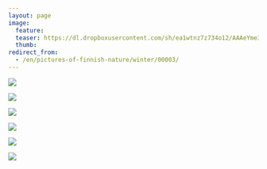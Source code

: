 ```yaml
---
layout: page
image:
  feature:
  teaser: https://dl.dropboxusercontent.com/sh/ea1wtnz7z734o12/AAAeYme32fSkxj7rAFGujsfKa/luontokuvat/talvi/IMG_0605-245px.jpg
  thumb:
redirect_from:
  - /en/pictures-of-finnish-nature/winter/00003/
---
```


[![](https://dl.dropboxusercontent.com/sh/ea1wtnz7z734o12/AABPUaRbnbTZ4JjtAI7sVt4ga/luontokuvat/talvi/IMG_0604-800px.jpg)](https://dl.dropboxusercontent.com/sh/ea1wtnz7z734o12/AACE5vedD1KYdT8xgoqzRrJqa/luontokuvat/talvi/IMG_0604.jpg)

[![](https://dl.dropboxusercontent.com/sh/ea1wtnz7z734o12/AADZLEVFAnfx8T5Br0Yi9P6xa/luontokuvat/talvi/IMG_0603-800px.jpg)](https://dl.dropboxusercontent.com/sh/ea1wtnz7z734o12/AACtP2e07XqlrdOdorDqx5twa/luontokuvat/talvi/IMG_0603.jpg)

[![](https://dl.dropboxusercontent.com/sh/ea1wtnz7z734o12/AAAYsH4s3ykQeyh7YGUjNZswa/luontokuvat/talvi/IMG_0608-800px.jpg)](https://dl.dropboxusercontent.com/sh/ea1wtnz7z734o12/AACKdQdvKULECz0nwkqJM93ja/luontokuvat/talvi/IMG_0608.jpg)

[![](https://dl.dropboxusercontent.com/sh/ea1wtnz7z734o12/AAAVKHqPHtY4IYiVTGzHe-KEa/luontokuvat/talvi/IMG_0605-800px.jpg)](https://dl.dropboxusercontent.com/sh/ea1wtnz7z734o12/AAB8cPAkjauWL4THAapyaw1Pa/luontokuvat/talvi/IMG_0605.jpg)

[![](https://dl.dropboxusercontent.com/sh/ea1wtnz7z734o12/AABIWiIrYpEZlg8cE3QOEblya/luontokuvat/talvi/IMG_0610-800px.jpg)](https://dl.dropboxusercontent.com/sh/ea1wtnz7z734o12/AABx0dSQNgRrXQsjI1j00BV0a/luontokuvat/talvi/IMG_0610.jpg)

[![](https://dl.dropboxusercontent.com/sh/ea1wtnz7z734o12/AAB0B7iqFGz1dZii66YY94VOa/luontokuvat/talvi/IMG_0607-800px.jpg)](https://dl.dropboxusercontent.com/sh/ea1wtnz7z734o12/AAC-de5g0-78GCbNsJU0gC4na/luontokuvat/talvi/IMG_0607.jpg)
